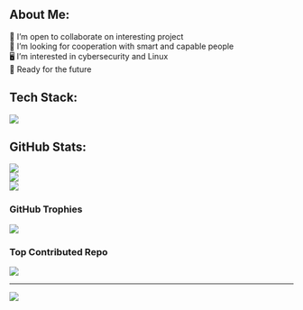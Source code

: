 ## About Me:
🤝 I’m open to collaborate on interesting project<br>💬 I’m looking for cooperation with smart and capable people<br>🖥 I’m interested in cybersecurity and Linux<br>🔭 Ready for the future

## Tech Stack:
![](https://go-skill-icons.vercel.app/api/icons?i=android,kotlin,jetpackcompose,gradle,c,cs,markdown,git,docker,linux,arch,androidstudio,neovim,figma&perline=7)

## GitHub Stats:
![](https://github-readme-stats.vercel.app/api?username=VranaPavel&theme=blue-green&hide_border=false&include_all_commits=true&count_private=true)<br/>
![](https://github-readme-streak-stats.herokuapp.com/?user=VranaPavel&theme=blue-green&hide_border=false)<br/>
![](https://github-readme-stats.vercel.app/api/top-langs/?username=VranaPavel&theme=blue-green&hide_border=false&include_all_commits=true&count_private=true&layout=compact)

<!--![](https://github-readme-stats.vercel.app/api/top-langs/?username=VranaPavel&theme=blue-green&hide_border=false&include_all_commits=false&count_private=false&layout=compact) -->

### GitHub Trophies
![](https://github-profile-trophy.vercel.app/?username=VranaPavel&theme=algolia&no-frame=false&no-bg=false&margin-w=4)

### Top Contributed Repo
![](https://github-contributor-stats.vercel.app/api?username=VranaPavel&limit=5&theme=tokyonight&combine_all_yearly_contributions=true)

---
[![](https://visitcount.itsvg.in/api?id=VranaPavel&icon=5&color=3)](https://visitcount.itsvg.in)

<!-- Proudly created with GPRM ( https://gprm.itsvg.in ) -->
